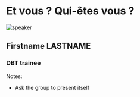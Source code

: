 <!-- .slide: class="speaker-slide" -->

# Et vous ? Qui-êtes vous ?

![speaker](./assets/images/dbt.png)

<h2>Firstname <span>LASTNAME</span></h2>

### DBT trainee
<!-- .element: class="icon-rule icon-first" -->

Notes:
- Ask the group to present itself
